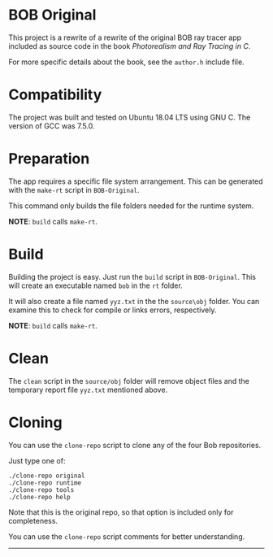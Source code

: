 
# BOB Original

This project is a rewrite of a rewrite of the original BOB ray tracer
app included as source code in the book _Photorealism and Ray Tracing in C_.

For more specific details about the book, see the `author.h` include file.

# Compatibility

The project was built and tested on Ubuntu 18.04 LTS using GNU C.
The version of GCC was 7.5.0.

# Preparation

The app requires a specific file system arrangement. This can be
generated with the `make-rt` script in `BOB-Original`.

This command only builds the file folders needed for the runtime
system.

__NOTE__: `build` calls `make-rt`.

# Build

Building the project is easy. Just run the `build` script in
`BOB-Original`. This will create an executable named `bob` in the `rt` folder.

It will also create a file named `yyz.txt` in the 
the `source\obj` folder. You can examine this to check for
compile or links errors, respectively.

__NOTE__: `build` calls `make-rt`.

# Clean

The `clean` script in the `source/obj` folder will remove object files and
the temporary report file `yyz.txt` mentioned above.

# Cloning

You can use the `clone-repo` script to clone any of the four Bob repositories.

Just type one of:

```
./clone-repo original
./clone-repo runtime
./clone-repo tools
./clone-repo help
```

Note that this is the original repo, so that option is included only for
completeness.

You can use the `clone-repo` script comments for better understanding.

---

